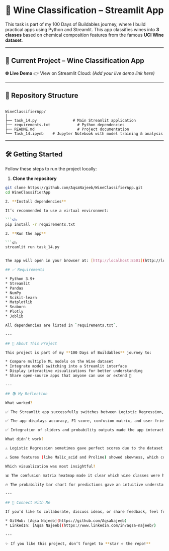 # 🍷 Wine Classification – Streamlit App

This task is part of my 100 Days of Buildables journey, where I build practical apps using Python and Streamlit. This app classifies wines into **3 classes** based on chemical composition features from the famous **UCI Wine dataset**.

---

## 🚀 Current Project – Wine Classification App
**🌐 Live Demo**
👉 View on Streamlit Cloud: *(Add your live demo link here)*

---

## 📂 Repository Structure
```

WineClassifierApp/
│
├── task_14.py                # Main Streamlit application
├── requirements.txt            # Python dependencies
├── README.md                   # Project documentation
└── Task_14.ipynb    # Jupyter Notebook with model training & analysis

````

---

## 🛠️ Getting Started

Follow these steps to run the project locally:

1. **Clone the repository**
```sh
git clone https://github.com/AqsaNajeeb/WineClassifierApp.git
cd WineClassifierApp

2. **Install dependencies**

It’s recommended to use a virtual environment:

```sh
pip install -r requirements.txt

3. **Run the app**

```sh
streamlit run task_14.py


The app will open in your browser at: [http://localhost:8501](http://localhost:8501)

## ✅ Requirements

* Python 3.9+
* Streamlit
* Pandas
* NumPy
* Scikit-learn
* Matplotlib
* Seaborn
* Plotly
* Joblib

All dependencies are listed in `requirements.txt`.

---

## 🌟 About This Project

This project is part of my **100 Days of Buildables** journey to:

* Compare multiple ML models on the Wine dataset
* Integrate model switching into a Streamlit interface
* Display interactive visualizations for better understanding
* Share open-source apps that anyone can use or extend 🔧

---

## 📚 My Reflection

What worked?

✅ The Streamlit app successfully switches between Logistic Regression, Decision Tree, and KNN using a sidebar option.

✅ The app displays accuracy, F1 score, confusion matrix, and user-friendly wine class predictions.

✅ Integration of sliders and probability outputs made the app interactive and professional.

What didn’t work?

⚠️ Logistic Regression sometimes gave perfect scores due to the dataset being highly separable. This was verified with multiclass F1 averaging.

⚠️ Some features (like Malic_acid and Proline) showed skewness, which could affect KNN and Logistic Regression, though Decision Tree remained robust.

Which visualization was most insightful?

📊 The confusion matrix heatmap made it clear which wine classes were hardest to separate.

🔥 The probability bar chart for predictions gave an intuitive understanding of model confidence.

---

## 🤝 Connect With Me

If you’d like to collaborate, discuss ideas, or share feedback, feel free to reach out:

* GitHub: [Aqsa Najeeb](https://github.com/AqsaNajeeb)
* LinkedIn: [Aqsa Najeeb](https://www.linkedin.com/in/aqsa-najeeb/)

---

✨ If you like this project, don’t forget to **star ⭐ the repo!**

```